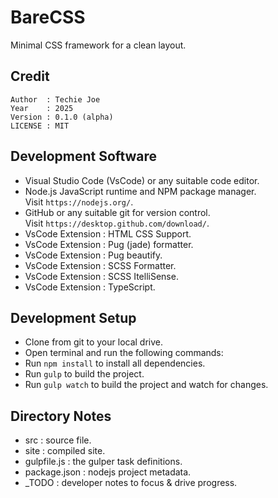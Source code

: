 # BareCSS
Minimal CSS framework for a clean layout.

## Credit
```
Author  : Techie Joe
Year    : 2025
Version : 0.1.0 (alpha)
LICENSE : MIT
```

## Development Software
- Visual Studio Code (VsCode) or any suitable code editor.
- Node.js JavaScript runtime and NPM package manager.  
  Visit `https://nodejs.org/`.
- GitHub or any suitable git for version control.  
  Visit `https://desktop.github.com/download/`.
- VsCode Extension : HTML CSS Support.
- VsCode Extension : Pug (jade) formatter.
- VsCode Extension : Pug beautify.
- VsCode Extension : SCSS Formatter.
- VsCode Extension : SCSS ItelliSense.
- VsCode Extension : TypeScript.

## Development Setup
- Clone from git to your local drive.
- Open terminal and run the following commands:
- Run `npm install` to install all dependencies.
- Run `gulp` to build the project.
- Run `gulp watch` to build the project and watch for changes.

## Directory Notes
- src : source file.
- site : compiled site.
- gulpfile.js : the gulper task definitions.
- package.json : nodejs project metadata.
- _TODO : developer notes to focus & drive progress.